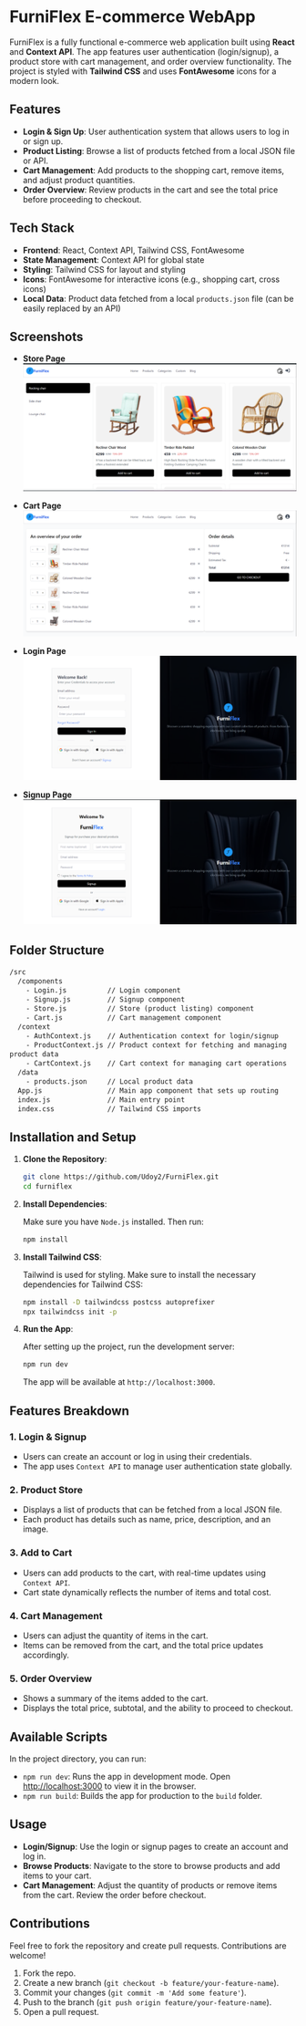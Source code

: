 

# FurniFlex E-commerce WebApp

FurniFlex is a fully functional e-commerce web application built using **React** and **Context API**. The app features user authentication (login/signup), a product store with cart management, and order overview functionality. The project is styled with **Tailwind CSS** and uses **FontAwesome** icons for a modern look.

## Features

- **Login & Sign Up**: User authentication system that allows users to log in or sign up.
- **Product Listing**: Browse a list of products fetched from a local JSON file or API.
- **Cart Management**: Add products to the shopping cart, remove items, and adjust product quantities.
- **Order Overview**: Review products in the cart and see the total price before proceeding to checkout.

## Tech Stack

- **Frontend**: React, Context API, Tailwind CSS, FontAwesome
- **State Management**: Context API for global state
- **Styling**: Tailwind CSS for layout and styling
- **Icons**: FontAwesome for interactive icons (e.g., shopping cart, cross icons)
- **Local Data**: Product data fetched from a local `products.json` file (can be easily replaced by an API)

## Screenshots

- **Store Page**  
  ![Store Page](https://github.com/Udoy2/FurniFlex/blob/main/screenshots/store.png)

- **Cart Page**  
  ![Cart Page](https://github.com/Udoy2/FurniFlex/blob/main/screenshots/cart.png)
- **Login Page**  
  ![Login Page](https://github.com/Udoy2/FurniFlex/blob/main/screenshots/login.png)
- **Signup Page**  
  ![Signup Page](https://github.com/Udoy2/FurniFlex/blob/main/screenshots/signup.png)

## Folder Structure

```
/src
  /components
    - Login.js          // Login component
    - Signup.js         // Signup component
    - Store.js          // Store (product listing) component
    - Cart.js           // Cart management component
  /context
    - AuthContext.js    // Authentication context for login/signup
    - ProductContext.js // Product context for fetching and managing product data
    - CartContext.js    // Cart context for managing cart operations
  /data
    - products.json     // Local product data
  App.js                // Main app component that sets up routing
  index.js              // Main entry point
  index.css             // Tailwind CSS imports
```

## Installation and Setup

1. **Clone the Repository**:

   ```bash
   git clone https://github.com/Udoy2/FurniFlex.git
   cd furniflex
   ```

2. **Install Dependencies**:

   Make sure you have `Node.js` installed. Then run:

   ```bash
   npm install
   ```

3. **Install Tailwind CSS**:

   Tailwind is used for styling. Make sure to install the necessary dependencies for Tailwind CSS:

   ```bash
   npm install -D tailwindcss postcss autoprefixer
   npx tailwindcss init -p
   ```

4. **Run the App**:

   After setting up the project, run the development server:

   ```bash
   npm run dev
   ```

   The app will be available at `http://localhost:3000`.

## Features Breakdown

### 1. **Login & Signup**
   - Users can create an account or log in using their credentials.
   - The app uses `Context API` to manage user authentication state globally.

### 2. **Product Store**
   - Displays a list of products that can be fetched from a local JSON file.
   - Each product has details such as name, price, description, and an image.

### 3. **Add to Cart**
   - Users can add products to the cart, with real-time updates using `Context API`.
   - Cart state dynamically reflects the number of items and total cost.

### 4. **Cart Management**
   - Users can adjust the quantity of items in the cart.
   - Items can be removed from the cart, and the total price updates accordingly.

### 5. **Order Overview**
   - Shows a summary of the items added to the cart.
   - Displays the total price, subtotal, and the ability to proceed to checkout.

## Available Scripts

In the project directory, you can run:

- `npm run dev`: Runs the app in development mode. Open [http://localhost:3000](http://localhost:3000) to view it in the browser.
- `npm run build`: Builds the app for production to the `build` folder.

## Usage

- **Login/Signup**: Use the login or signup pages to create an account and log in.
- **Browse Products**: Navigate to the store to browse products and add items to your cart.
- **Cart Management**: Adjust the quantity of products or remove items from the cart. Review the order before checkout.

## Contributions

Feel free to fork the repository and create pull requests. Contributions are welcome!

1. Fork the repo.
2. Create a new branch (`git checkout -b feature/your-feature-name`).
3. Commit your changes (`git commit -m 'Add some feature'`).
4. Push to the branch (`git push origin feature/your-feature-name`).
5. Open a pull request.

